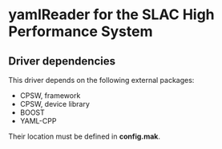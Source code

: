 # yamlReader for the SLAC High Performance System

## Driver dependencies

This driver depends on the following external packages:
- CPSW, framework
- CPSW, device library
- BOOST
- YAML-CPP

Their location must be defined in **config.mak**.
